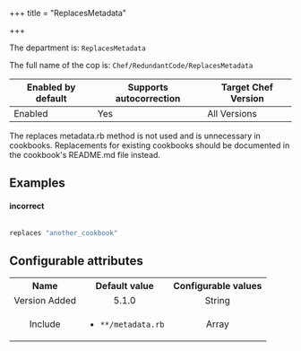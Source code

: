 +++
title = "ReplacesMetadata"

+++

<!-- This content is automatically generated. See https://github.com/chef/chef-web-docs/blob/main/generated/README.md -->

The department is: `ReplacesMetadata`

The full name of the cop is: `Chef/RedundantCode/ReplacesMetadata`

| Enabled by default | Supports autocorrection | Target Chef Version |
| --- | --- | --- |
| Enabled | Yes | All Versions |

The replaces metadata.rb method is not used and is unnecessary in cookbooks. Replacements for existing cookbooks should be documented in the cookbook's README.md file instead.

## Examples


#### incorrect

```ruby in metadata.rb:

replaces "another_cookbook"
```

## Configurable attributes

<table>
<tbody><tr>
<th>Name</th>
<th>Default value</th>
<th>Configurable values</th>
</tr>
<tr>
<td style="text-align:center">Version Added</td>
<td style="text-align:center">5.1.0</td>
<td style="text-align:center">String</td>
</tr>
<tr><td style="text-align:center">Include</td>
<td style="text-align:center"><ul>
<li><code>**/metadata.rb</code></li>
</ul>
</td>
<td style="text-align:center">Array</td>
</tr></tbody></table>
